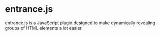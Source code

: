 # entrance.js
entrance.js is a JavaScript plugin designed to make dynamically revealing groups of HTML elements a lot easier.
